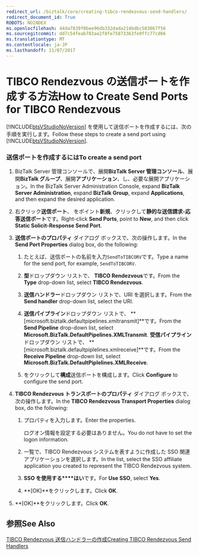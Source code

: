 ```yaml
---
redirect_url: /biztalk/core/creating-tibco-rendezvous-send-handlers/
redirect_document_id: True
ROBOTS: NOINDEX
ms.openlocfilehash: 44da7839f0bee96db332dada214bdbc503067f56
ms.sourcegitcommit: dd7c54feab783ae2f8fe75873363fe9ffc77cd66
ms.translationtype: MT
ms.contentlocale: ja-JP
ms.lasthandoff: 11/07/2017
---
```

# <a name="how-to-create-send-ports-for-tibco-rendezvous"></a><span data-ttu-id="c0dcc-101">TIBCO Rendezvous の送信ポートを作成する方法</span><span class="sxs-lookup"><span data-stu-id="c0dcc-101">How to Create Send Ports for TIBCO Rendezvous</span></span>
<span data-ttu-id="c0dcc-102">[!INCLUDE[btsVStudioNoVersion](../includes/btsvstudionoversion-md.md)] を使用して送信ポートを作成するには、次の手順を実行します。</span><span class="sxs-lookup"><span data-stu-id="c0dcc-102">Follow these steps to create a send port using [!INCLUDE[btsVStudioNoVersion](../includes/btsvstudionoversion-md.md)].</span></span>  
  
### <a name="to-create-a-send-port"></a><span data-ttu-id="c0dcc-103">送信ポートを作成するには</span><span class="sxs-lookup"><span data-stu-id="c0dcc-103">To create a send port</span></span>  
  
1.  <span data-ttu-id="c0dcc-104">BizTalk Server 管理コンソールで、展開**BizTalk Server 管理コンソール**、展開**BizTalk グループ**、展開**アプリケーション**、し、必要な展開アプリケーション。</span><span class="sxs-lookup"><span data-stu-id="c0dcc-104">In the BizTalk Server Administration Console, expand **BizTalk Server Administration**, expand **BizTalk Group**, expand **Applications**, and then expand the desired application.</span></span>  
  
2.  <span data-ttu-id="c0dcc-105">右クリック**送信ポート**、 をポイント**新規**、クリックして**静的な送信請求-応答送信ポート**です。</span><span class="sxs-lookup"><span data-stu-id="c0dcc-105">Right-click **Send Ports**, point to **New**, and then click **Static Solicit-Response Send Port**.</span></span>  
  
3.  <span data-ttu-id="c0dcc-106">**送信ポートのプロパティ** ダイアログ ボックスで、次の操作します。</span><span class="sxs-lookup"><span data-stu-id="c0dcc-106">In the **Send Port Properties** dialog box, do the following:</span></span>  
  
    1.  <span data-ttu-id="c0dcc-107">たとえば、送信ポートの名前を入力`SendToTIBCORV`です。</span><span class="sxs-lookup"><span data-stu-id="c0dcc-107">Type a name for the send port, for example, `SendToTIBCORV`.</span></span>  
  
    2.  <span data-ttu-id="c0dcc-108">**型**ドロップダウン リストで、 **TIBCO Rendezvous**です。</span><span class="sxs-lookup"><span data-stu-id="c0dcc-108">From the **Type** drop-down list, select **TIBCO Rendezvous**.</span></span>  
  
    3.  <span data-ttu-id="c0dcc-109">**送信ハンドラー**ドロップダウン リストで、URI を選択します。</span><span class="sxs-lookup"><span data-stu-id="c0dcc-109">From the **Send handler** drop-down list, select the URI.</span></span>  
  
    4.  <span data-ttu-id="c0dcc-110">**送信パイプライン**ドロップダウン リストで、 **[microsoft.biztalk.defaultpipelines.xmltransmit]**です。</span><span class="sxs-lookup"><span data-stu-id="c0dcc-110">From the **Send Pipeline** drop-down list, select **Microsoft.BizTalk.DefaultPipelines.XMLTransmit**.</span></span> <span data-ttu-id="c0dcc-111">**受信パイプライン**ドロップダウン リストで、 **[microsoft.biztalk.defaultpiplelines.xmlreceive]**です。</span><span class="sxs-lookup"><span data-stu-id="c0dcc-111">From the **Receive Pipeline** drop-down list, select **Microsoft.BizTalk.DefaultPiplelines.XMLReceive**.</span></span>  
  
    6.  <span data-ttu-id="c0dcc-112">をクリックして**構成**送信ポートを構成します。</span><span class="sxs-lookup"><span data-stu-id="c0dcc-112">Click **Configure** to configure the send port.</span></span>  
  
4.  <span data-ttu-id="c0dcc-113">**TIBCO Rendezvous トランスポートのプロパティ** ダイアログ ボックスで、次の操作します。</span><span class="sxs-lookup"><span data-stu-id="c0dcc-113">In the **TIBCO Rendezvous Transport Properties** dialog box, do the following:</span></span>  
  
    1.  <span data-ttu-id="c0dcc-114">プロパティを入力します。</span><span class="sxs-lookup"><span data-stu-id="c0dcc-114">Enter the properties.</span></span>  
  
         <span data-ttu-id="c0dcc-115">ログオン情報を設定する必要はありません。</span><span class="sxs-lookup"><span data-stu-id="c0dcc-115">You do not have to set the logon information.</span></span>  
  
    2.  <span data-ttu-id="c0dcc-116">一覧で、TIBCO Rendezvous システムを表すように作成した SSO 関連アプリケーションを選択します。</span><span class="sxs-lookup"><span data-stu-id="c0dcc-116">In the list, select the SSO affiliate application you created to represent the TIBCO Rendezvous system.</span></span>  
  
    3.  <span data-ttu-id="c0dcc-117">**SSO を使用する****はい**です。</span><span class="sxs-lookup"><span data-stu-id="c0dcc-117">For **Use SSO**, select **Yes**.</span></span>  
  
    4.  <span data-ttu-id="c0dcc-118">**[OK]**をクリックします。</span><span class="sxs-lookup"><span data-stu-id="c0dcc-118">Click **OK**.</span></span>  
  
5.  <span data-ttu-id="c0dcc-119">**[OK]**をクリックします。</span><span class="sxs-lookup"><span data-stu-id="c0dcc-119">Click **OK**.</span></span>  
  
## <a name="see-also"></a><span data-ttu-id="c0dcc-120">参照</span><span class="sxs-lookup"><span data-stu-id="c0dcc-120">See Also</span></span>  
 [<span data-ttu-id="c0dcc-121">TIBCO Rendezvous 送信ハンドラーの作成</span><span class="sxs-lookup"><span data-stu-id="c0dcc-121">Creating TIBCO Rendezvous Send Handlers</span></span>](../core/creating-tibco-rendezvous-send-handlers.md)